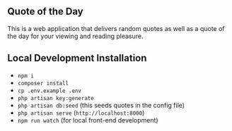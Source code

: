 ## Quote of the Day
This is a web application that delivers random quotes as well as a quote of the day for your viewing and reading pleasure.

## Local Development Installation
- `npm i`
- `composer install`
- `cp .env.example .env`
- `php artisan key:generate`
- `php artisan db:seed` (this seeds quotes in the config file)
- `php artisan serve` (`http://localhost:8000`)
- `npm run watch` (for local front-end development)